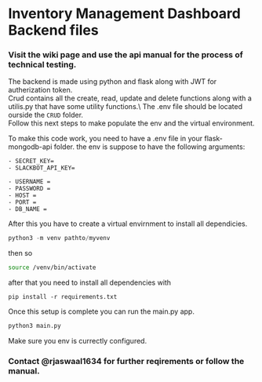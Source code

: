 # Inventory Management Dashboard Backend files
### Visit the wiki page and use the api manual for the process of technical testing.

The backend is made using python and flask along with JWT for autherization token.\
Crud contains all the create, read, update and delete functions along with a utilis.py that have some utility functions.\ 
The .env file should be located ourside the `CRUD` folder.\
Follow this next steps to make populate the env and the virtual environment.

To make this code work, you need to have a .env file in your flask-mongodb-api folder. the env is suppose to have the following arguments:
```
- SECRET_KEY=
- SLACKBOT_API_KEY=

- USERNAME = 
- PASSWORD = 
- HOST = 
- PORT = 
- DB_NAME = 
```
After this you have to create a virtual envirnment to install all dependicies.
```python
python3 -m venv pathto/myvenv
```
then so 
```bash
source /venv/bin/activate
```
after that you need to install all dependencies with 
```
pip install -r requirements.txt
```
Once this setup is complete you can run the main.py app.
```python
python3 main.py
```
Make sure you env is currectly configured. 

### Contact @rjaswaal1634 for further reqirements or follow the manual.
